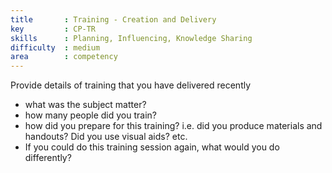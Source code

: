 ```yaml
---
title       : Training - Creation and Delivery
key         : CP-TR
skills      : Planning, Influencing, Knowledge Sharing
difficulty  : medium
area        : competency
---
```


Provide details of training that you have delivered recently

- what was the subject matter?
- how many people did you train?
- how did you prepare for this training? i.e. did you produce materials and handouts? Did you use visual aids? etc.
- If you could do this training session again, what would you do differently?
